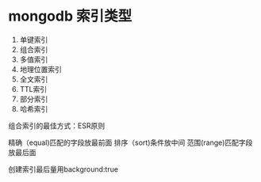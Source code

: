 # mongodb 索引类型

1. 单键索引
2. 组合索引
3. 多值索引
4. 地理位置索引
5. 全文索引
6. TTL索引 
7. 部分索引
8. 哈希索引 


组合索引的最佳方式：ESR原则 

精确（equal)匹配的字段放最前面
排序（sort)条件放中间
范围(range)匹配字段放最后面


创建索引最后量用background:true

